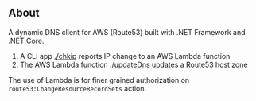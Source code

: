 ## About

A dynamic DNS client for AWS (Route53) built with .NET Framework and .NET Core.

1. A CLI app [./chkip](./chkip) reports IP change to an AWS Lambda function
2. The AWS Lambda function [./updateDns](./updateDns) updates a Route53 host zone

The use of Lambda is for finer grained authorization on `route53:ChangeResourceRecordSets` action.
